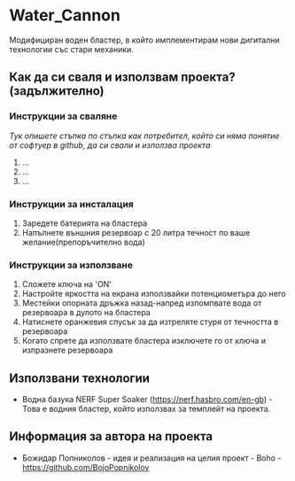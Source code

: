 # Water_Cannon

Модифициран воден бластер, в който имплементирам нови дигитални технологии със стари механики.

## Как да си сваля и използвам проекта? (задължително)

### Инструкции за сваляне
*Тук опишете стъпка по стъпка как потребител, който си няма понятие от софтуер в github, да си свали и използва проекта*

1) ...
2) ...
3) ...

### Инструкции за инсталация

1) Заредете батерията на бластера
2) Напълнете външния резервоар с 20 литра течност по ваше желание(препоръчително вода)

### Инструкции за използване

1) Сложете ключа на 'ON'
2) Настройте яркостта на екрана използвайки потенциометъра до него
3) Местейки опорната дръжка назад-напред изпомпвате вода от резервоара в дулото на бластера
4) Натиснете оранжевия спусък за да изтреляте стуря от течността в резервоара
5) Когато спрете да използвате бластера изключете го от ключа и изпразнете резервоара

## Използвани технологии

* Водна базука NERF Super Soaker (https://nerf.hasbro.com/en-gb) - Това е водния бластер, който използвах за темплейт на проекта.

## Информация за автора на проекта

* Божидар Попниколов - идея и реализация на целия проект - Boho - https://github.com/BojoPopnikolov
